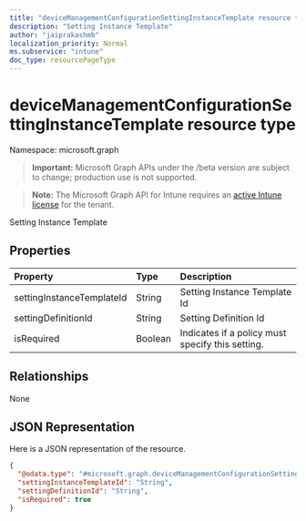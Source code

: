 ```yaml
---
title: "deviceManagementConfigurationSettingInstanceTemplate resource type"
description: "Setting Instance Template"
author: "jaiprakashmb"
localization_priority: Normal
ms.subservice: "intune"
doc_type: resourcePageType
---
```


# deviceManagementConfigurationSettingInstanceTemplate resource type

Namespace: microsoft.graph
> **Important:** Microsoft Graph APIs under the /beta version are subject to change; production use is not supported.

> **Note:** The Microsoft Graph API for Intune requires an [active Intune license](https://go.microsoft.com/fwlink/?linkid=839381) for the tenant.


Setting Instance Template

## Properties
|Property|Type|Description|
|:---|:---|:---|
|settingInstanceTemplateId|String|Setting Instance Template Id|
|settingDefinitionId|String|Setting Definition Id|
|isRequired|Boolean|Indicates if a policy must specify this setting.|

## Relationships
None

## JSON Representation
Here is a JSON representation of the resource.
<!-- {
  "blockType": "resource",
  "@odata.type": "microsoft.graph.deviceManagementConfigurationSettingInstanceTemplate"
}
-->
``` json
{
  "@odata.type": "#microsoft.graph.deviceManagementConfigurationSettingInstanceTemplate",
  "settingInstanceTemplateId": "String",
  "settingDefinitionId": "String",
  "isRequired": true
}
```
